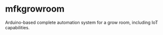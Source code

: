 # mfkgrowroom
Arduino-based complete automation system for a grow room, including IoT capabilities.
